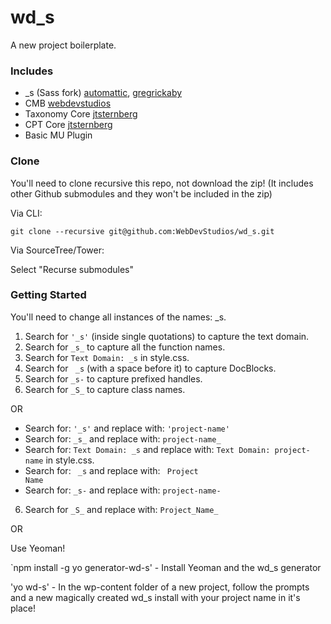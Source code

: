 wd_s
====

A new project boilerplate.

### Includes

* _s (Sass fork)     [automattic](https://github.com/Automattic/_s), [gregrickaby](https://github.com/gregrickaby/_s/tree/sass)
* CMB                [webdevstudios](https://github.com/WebDevStudios/Custom-Metaboxes-and-Fields-for-WordPress)
* Taxonomy Core      [jtsternberg](https://github.com/jtsternberg/Taxonomy_core)
* CPT Core           [jtsternberg](https://github.com/jtsternberg/CPT_Core)
* Basic MU Plugin

### Clone

You'll need to clone recursive this repo, not download the zip! (It includes other Github submodules and they won't be included in the zip)

Via CLI:

`git clone --recursive git@github.com:WebDevStudios/wd_s.git`

Via SourceTree/Tower:

Select "Recurse submodules"

### Getting Started

You'll need to change all instances of the names: _s.

1. Search for `'_s'` (inside single quotations) to capture the text domain.
2. Search for `_s_` to capture all the function names.
3. Search for `Text Domain: _s` in style.css.
4. Search for <code>&nbsp;_s</code> (with a space before it) to capture DocBlocks.
5. Search for `_s-` to capture prefixed handles.
6. Search for `_S_` to capture class names.

OR

* Search for: `'_s'` and replace with: `'project-name'`
* Search for: `_s_` and replace with: `project-name_`
* Search for: `Text Domain: _s` and replace with: `Text Domain: project-name` in style.css.
* Search for: <code>&nbsp;_s</code> and replace with: <code>&nbsp;Project Name</code>
* Search for: `_s-` and replace with: `project-name-`
6. Search for `_S_` and replace with: `Project_Name_`

OR

Use Yeoman!

`npm install -g yo generator-wd-s' - Install Yeoman and the wd_s generator

'yo wd-s' - In the wp-content folder of a new project, follow the prompts and a new magically created wd_s install with your project name in it's place!
